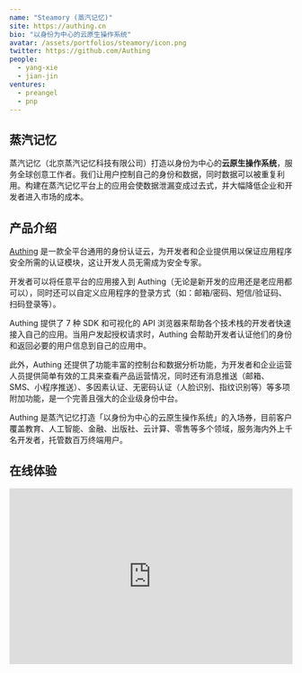 ```yaml
---
name: "Steamory (蒸汽记忆)"
site: https://authing.cn
bio: "以身份为中心的云原生操作系统"
avatar: /assets/portfolios/steamory/icon.png
twitter: https://github.com/Authing
people:
  - yang-xie
  - jian-jin
ventures:
  - preangel
  - pnp
---
```


## 蒸汽记忆

蒸汽记忆（北京蒸汽记忆科技有限公司）打造以身份为中心的**云原生操作系统**，服务全球创意工作者。我们让用户控制自己的身份和数据，同时数据可以被重复利用。构建在蒸汽记忆平台上的应用会使数据泄漏变成过去式，并大幅降低企业和开发者进入市场的成本。

## 产品介绍

[Authing](https://authing.cn) 是一款全平台通用的身份认证云，为开发者和企业提供用以保证应用程序安全所需的认证模块，这让开发人员无需成为安全专家。

开发者可以将任意平台的应用接入到 Authing（无论是新开发的应用还是老应用都可以），同时还可以自定义应用程序的登录方式（如：邮箱/密码、短信/验证码、扫码登录等）。

Authing 提供了 7 种 SDK 和可视化的 API 浏览器来帮助各个技术栈的开发者快速接入自己的应用。当用户发起授权请求时，Authing 会帮助开发者认证他们的身份和返回必要的用户信息到自己的应用中。

此外，Authing 还提供了功能丰富的控制台和数据分析功能，为开发者和企业运营人员提供简单有效的工具来查看产品运营情况，同时还有消息推送（邮箱、SMS、小程序推送）、多因素认证、无密码认证（人脸识别、指纹识别等）等多项附加功能，是一个完善且强大的企业级身份中台。

Authing 是蒸汽记忆打造「以身份为中心的云原生操作系统」的入场券，目前客户覆盖教育、人工智能、金融、出版社、云计算、零售等多个领域，服务海内外上千名开发者，托管数百万终端用户。

## 在线体验

<div class="zoom-container" style="
    position: relative;
    padding-bottom:56.25%;
    padding-top:30px;
    height:0;
    overflow:hidden;
">
  <iframe
    src="https://sample.authing.cn"
    width='560'
    height='715'
    allowfullscreen
    webkitallowfullscreen
    frameborder="0"
    style="
      position: absolute;
      top:0;
      left:0;
      width:100%;
      height:100%;
    "
  ></iframe>
</div>
